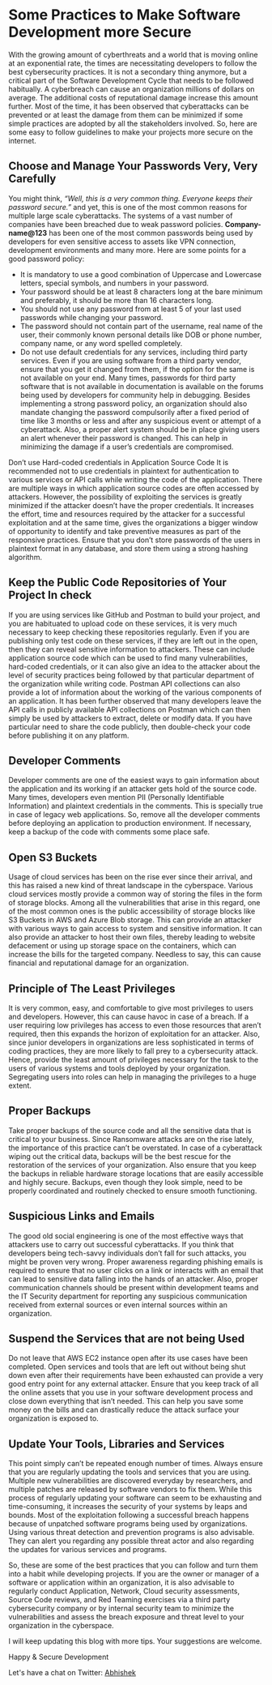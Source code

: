 # Some Practices to Make Software Development more Secure

With the growing amount of cyberthreats and a world that is moving online at an exponential rate, the times are necessitating developers to follow the best cybersecurity practices. It is not a secondary thing anymore, but a critical part of the Software Development Cycle that needs to be followed habitually. A cyberbreach can cause an organization millions of dollars on average. The additional costs of reputational damage increase this amount further. Most of the time, it has been observed that cyberattacks can be prevented or at least the damage from them can be minimized if some simple practices are adopted by all the stakeholders involved. So, here are some easy to follow guidelines to make your projects more secure on the internet.
## Choose and Manage Your Passwords Very, Very Carefully
You might think, _“Well, this is a very common thing. Everyone keeps their password secure.”_ and yet, this is one of the most common reasons for multiple large scale cyberattacks. The systems of a vast number of companies have been breached due to weak password policies. **Company-name@123** has been one of the most common passwords being used by developers for even sensitive access to assets like VPN connection, development environments and many more.
Here are some points for a good password policy:
- It is mandatory to use a good combination of Uppercase and Lowercase letters, special symbols, and numbers in your password.
- Your password should be at least 8 characters long at the bare minimum and preferably, it should be more than 16 characters long.
- You should not use any password from at least 5 of your last used passwords while changing your password.
- The password should not contain part of the username, real name of the user, their commonly known personal details like DOB or phone number, company name, or any word spelled completely.
- Do not use default credentials for any services, including third party services. Even if you are using software from a third party vendor, ensure that you get it changed from them, if the option for the same is not available on your end. Many times, passwords for third party software that is not available in documentation is available on the forums being used by developers for community help in debugging.
Besides implementing a strong password policy, an organization should also mandate changing the password compulsorily after a fixed period of time like 3 months or less and after any suspicious event or attempt of a cyberattack. Also, a proper alert system should be in place giving users an alert whenever their password is changed. This can help in minimizing the damage if a user’s credentials are compromised.

Don’t use Hard-coded credentials in Application Source Code
It is recommended not to use credentials in plaintext for authentication to various services or API calls while writing the code of the application. There are multiple ways in which application source codes are often accessed by attackers. However, the possibility of exploiting the services is greatly minimized if the attacker doesn’t have the proper credentials. It increases the effort, time and resources required by the attacker for a successful exploitation and at the same time, gives the organizations a bigger window of opportunity to identify and take preventive measures as part of the responsive practices. Ensure that you don’t store passwords of the users in plaintext format in any database, and store them using a strong hashing algorithm.

##	Keep the Public Code Repositories of Your Project In check
If you are using services like GitHub and Postman to build your project, and you are habituated to upload code on these services, it is very much necessary to keep checking these repositories regularly. Even if you are publishing only test code on these services, if they are left out in the open, then they can reveal sensitive information to attackers. These can include application source code which can be used to find many vulnerabilities, hard-coded credentials, or it can also give an idea to the attacker about the level of security practices being followed by that particular department of the organization while writing code.
Postman API collections can also provide a lot of information about the working of the various components of an application. It has been further observed that many developers leave the API calls in publicly available API collections on Postman which can then simply be used by attackers to extract, delete or modify data.
If you have particular need to share the code publicly, then double-check your code before publishing it on any platform.

##	Developer Comments
Developer comments are one of the easiest ways to gain information about the application and its working if an attacker gets hold of the source code. Many times, developers even mention PII (Personally Identifiable Information) and plaintext credentials in the comments. This is specially true in case of legacy web applications. So, remove all the developer comments before deploying an application to production environment. If necessary, keep a backup of the code with comments some place safe.

##	Open S3 Buckets
Usage of cloud services has been on the rise ever since their arrival, and this has raised a new kind of threat landscape in the cyberspace. Various cloud services mostly provide a common way of storing the files in the form of storage blocks. Among all the vulnerabilities that arise in this regard, one of the most common ones is the public accessibility of storage blocks like S3 Buckets in AWS and Azure Blob storage. This can provide an attacker with various ways to gain access to system and sensitive information. It can also provide an attacker to host their own files, thereby leading to website defacement or using up storage space on the containers, which can increase the bills for the targeted company. Needless to say, this can cause financial and reputational damage for an organization.

##	Principle of The Least Privileges
It is very common, easy, and comfortable to give most privileges to users and developers. However, this can cause havoc in case of a breach. If a user requiring low privileges has access to even those resources that aren’t required, then this expands the horizon of exploitation for an attacker. Also, since junior developers in organizations are less sophisticated in terms of coding practices, they are more likely to fall prey to a cybersecurity attack. Hence, provide the least amount of privileges necessary for the task to the users of various systems and tools deployed by your organization.
Segregating users into roles can help in managing the privileges to a huge extent.

##	Proper Backups
Take proper backups of the source code and all the sensitive data that is critical to your business. Since Ransomware attacks are on the rise lately, the importance of this practice can’t be overstated. In case of a cyberattack wiping out the critical data, backups will be the best rescue for the restoration of the services of your organization. Also ensure that you keep the backups in reliable hardware storage locations that are easily accessible and highly secure. Backups, even though they look simple, need to be properly coordinated and routinely checked to ensure smooth functioning.

##	Suspicious Links and Emails
The good old social engineering is one of the most effective ways that attackers use to carry out successful cyberattacks. If you think that developers being tech-savvy individuals don’t fall for such attacks, you might be proven very wrong. Proper awareness regarding phishing emails is required to ensure that no user clicks on a link or interacts with an email that can lead to sensitive data falling into the hands of an attacker. Also, proper communication channels should be present within development teams and the IT Security department for reporting any suspicious communication received from external sources or even internal sources within an organization.

##	Suspend the Services that are not being Used
Do not leave that AWS EC2 instance open after its use cases have been completed. Open services and tools that are left out without being shut down even after their requirements have been exhausted can provide a very good entry point for any external attacker. Ensure that you keep track of all the online assets that you use in your software development process and close down everything that isn’t needed. This can help you save some money on the bills and can drastically reduce the attack surface your organization is exposed to.

##	Update Your Tools, Libraries and Services
This point simply can’t be repeated enough number of times. Always ensure that you are regularly updating the tools and services that you are using. Multiple new vulnerabilities are discovered everyday by researchers, and multiple patches are released by software vendors to fix them. While this process of regularly updating your software can seem to be exhausting and time-consuming, it increases the security of your systems by leaps and bounds. Most of the exploitation following a successful breach happens because of unpatched software programs being used by organizations. Using various threat detection and prevention programs is also advisable. They can alert you regarding any possible threat actor and also regarding the updates for various services and programs.

So, these are some of the best practices that you can follow and turn them into a habit while developing projects. If you are the owner or manager of a software or application within an organization, it is also advisable to regularly conduct Application, Network, Cloud security assessments, Source Code reviews, and Red Teaming exercises via a third party cybersecurity company or by internal security team to minimize the vulnerabilities and assess the breach exposure and threat level to your organization in the cyberspace.

I will keep updating this blog with more tips. Your suggestions are welcome.

Happy & Secure Development

Let's have a chat on Twitter:
[Abhishek](https://twitter.com/abhibhati4u)
